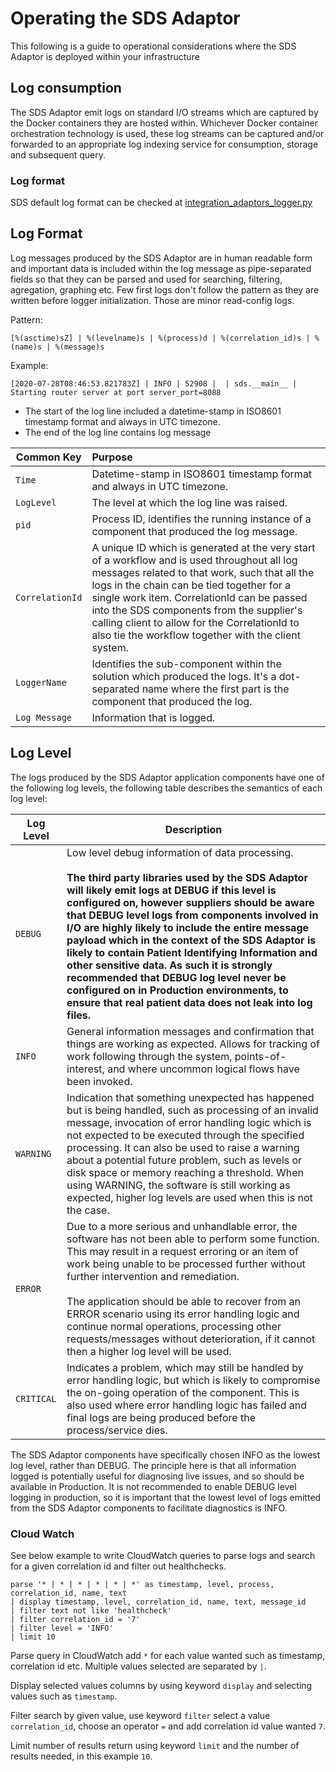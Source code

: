 # Operating the SDS Adaptor

This following is a guide to operational considerations where the SDS Adaptor is deployed within your infrastructure

## Log consumption
The SDS Adaptor emit logs on standard I/O streams which are captured by the Docker containers they are hosted within.
Whichever Docker container orchestration technology is used, these log streams can be captured and/or forwarded to an appropriate log indexing
service for consumption, storage and subsequent query.

### Log format
SDS default log format can be checked at [integration_adaptors_logger.py](sds/utilities/integration_adaptors_logger.py)

## Log Format

Log messages produced by the SDS Adaptor are in human readable form and important data is included within the log message as pipe-separated fields so that they can be parsed
and used for searching, filtering, agregation, graphing etc. Few first logs don't follow the pattern as they are written before logger initialization.
Those are minor read-config logs.

Pattern:
```text
[%(asctime)sZ] | %(levelname)s | %(process)d | %(correlation_id)s | %(name)s | %(message)s
```
Example:
```text
[2020-07-28T08:46:53.821783Z] | INFO | 52908 |  | sds.__main__ | Starting router server at port server_port=8088
```

- The start of the log line included a datetime-stamp in ISO8601 timestamp format and always in UTC timezone.
- The end of the log line contains log message

| Common Key | Purpose |
| ---------- |:------- |
| `Time` | Datetime-stamp in ISO8601 timestamp format and always in UTC timezone. |
| `LogLevel` | The level at which the log line was raised. |
| `pid` | Process ID, identifies the running instance of a component that produced the log message. |
| `CorrelationId` | A unique ID which is generated at the very start of a workflow and is used throughout all log messages related to that work, such that all the logs in the chain can be tied together for a single work item. CorrelationId can be passed into the SDS components from the supplier's calling client to allow for the CorrelationId to also tie the workflow together with the client system. |
| `LoggerName` | Identifies the sub-component within the solution which produced the logs.  It's a dot-separated name where the first part is the component that produced the log. |
| `Log Message` | Information that is logged. |

## Log Level
The logs produced by the SDS Adaptor application components have one of the following log levels, the following table describes the semantics of each log level:

| Log Level | Description |
| --------- | ----------- |
| `DEBUG` | Low level debug information of data processing. <br/><br/> **The third party libraries used by the SDS Adaptor will likely emit logs at DEBUG if this level is configured on, however suppliers should be aware that DEBUG level logs from components involved in I/O are highly likely to include the entire message payload which in the context of the SDS Adaptor is likely to contain Patient Identifying Information and other sensitive data. As such it is strongly recommended that DEBUG log level never be configured on in Production environments, to ensure that real patient data does not leak into log files.** |
| `INFO` | General information messages and confirmation that things are working as expected. Allows for tracking of work following through the system, points-of-interest, and where uncommon logical flows have been invoked. |
| `WARNING` | Indication that something unexpected has happened but is being handled, such as processing of an invalid message, invocation of error handling logic which is not expected to be executed through the specified processing. It can also be used to raise a warning about a potential future problem, such as levels or disk space or memory reaching a threshold. When using WARNING, the software is still working as expected, higher log levels are used when this is not the case. |
| `ERROR` | Due to a more serious and unhandlable error, the software has not been able to perform some function. This may result in a request erroring or an item of work being unable to be processed further without further intervention and remediation. <br/><br/> The application should be able to recover from an ERROR scenario using its error handling logic and continue normal operations, processing other requests/messages without deterioration, if it cannot then a higher log level will be used.|
| `CRITICAL` | Indicates a problem, which may still be handled by error handling logic, but which is likely to compromise the on-going operation of the component. This is also used where error handling logic has failed and final logs are being produced before the process/service dies. |

The SDS Adaptor components have specifically chosen INFO as the lowest log level, rather than DEBUG. The principle here is that all information logged is potentially useful for diagnosing live issues, and so should be available in Production. It is not recommended to enable DEBUG level logging in production, so it is important that the lowest level of logs emitted from the SDS Adaptor components to facilitate diagnostics is INFO.

### Cloud Watch

See below example to write CloudWatch queries to parse logs and search for a given correlation id and filter out healthchecks.

 `parse '* | * | * | * | * | *' as timestamp, level, process, correlation_id, name, text `<br>
 `| display timestamp, level, correlation_id, name, text, message_id`<br>
 `| filter text not like 'healthcheck'`<br>
 `| filter correlation_id = '7'`<br>
 `| filter level = 'INFO'`<br>
 `| limit 10`<br>

 Parse query in CloudWatch add `*` for each value wanted such as timestamp, correlation id etc. Multiple values selected are separated by `|`.

 Display selected values columns by using keyword `display` and selecting values such as `timestamp`.

 Filter search by given value, use keyword `filter` select a value `correlation_id`, choose an operator `=` and add correlation id value wanted `7`.

 Limit number of results return using keyword `limit` and the number of results needed, in this example `10`.
